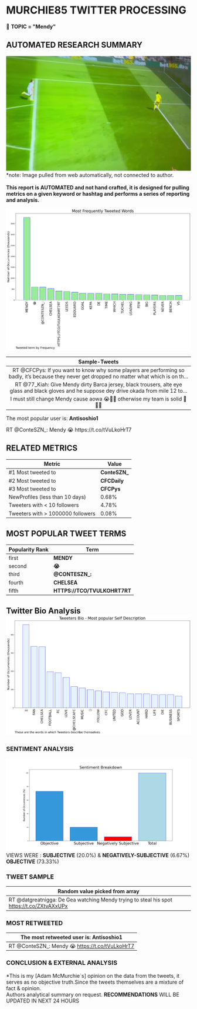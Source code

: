 # MURCHIE85 TWITTER PROCESSING 
&#x1F34E; **TOPIC = "Mendy"**

## AUTOMATED RESEARCH SUMMARY

![image](assets/2022-08-21hashtagImage.png)*note: Image pulled from web automatically, not connected to author.
<br></br>
<b> This report is AUTOMATED and not hand crafted, it is designed for pulling metrics on a given keyword or hashtag and performs a series of reporting and analysis.</b>



![image](assets/2022-08-21TWEETS.png)



|                **Sample-Tweets**        |
| :-------------: |
| RT @CFCPys: If you want to know why some players are performing so badly, it’s because they never get dropped no matter what which is on th… |
| RT @77_Kiah: Give Mendy dirty Barca jersey, black trousers, alte eye glass and black gloves and he suppose dey drive okada from mile 12 to… |
| I must still change Mendy cause aowa 😭✋🏾 otherwise my team is solid 🥺👌🏽 |

The most popular user is: **Antisoshio1**
<div class="alert alert-block alert-danger"> RT @ConteSZN_: Mendy 😭 https://t.co/tVuLkoHrT7</div>

## RELATED METRICS<br>
| Metric | Value |
| ------------- | ------------- |
| #1 Most tweeted to  | **ConteSZN_** |
| #2 Most tweeted to  | **CFCDaily** |
| #3 Most tweeted to  | **CFCPys** |
| NewProfiles (less than 10 days) | 0.68%  |
| Tweeters with < 10 followers  | 4.78%|
| Tweeters with > 1000000 followers  | 0.08%  |



## MOST POPULAR TWEET TERMS 


| Popularity Rank  | Term |
| ------------- | ------------- |
| first  | **MENDY**  |
| second  | **😭**  |
| third  | **@CONTESZN_:** |
| fourth  | **CHELSEA**  |
| fifth  | **HTTPS://TCO/TVULKOHRT7RT**  |


## Twitter Bio Analysis![image](assets/2022-08-21BIO.png)
### SENTIMENT ANALYSIS
![image](assets/2022-08-21sentiment.png)
VIEWS WERE : **SUBJECTIVE**  (20.0%) & **NEGATIVELY-SUBJECTIVE** (6.67%) **OBJECTIVE** (73.33%)

### TWEET SAMPLE 
| Random value picked from array |
| ------------- |
|RT @datgreatnigga: De Gea watching Mendy trying to steal his spot https://t.co/ZXtvAXxUPx |

### MOST RETWEETED 

| The most retweeted user is: **Antisoshio1**  |
| ------------- |
| RT @ConteSZN_: Mendy 😭 https://t.co/tVuLkoHrT7 |

### CONCLUSION & EXTERNAL ANALYSIS

*This is my [Adam McMurchie`s] opinion on the data from the tweets, it serves as no objective truth.Since the tweets themselves are a mixture of fact & opinion.<br>
Authors analytical summary on request.
**RECOMMENDATIONS** WILL BE UPDATED IN NEXT  24 HOURS <br>